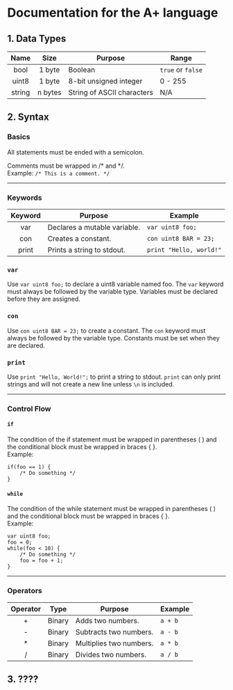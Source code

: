 # Documentation for the A+ language

## 1. Data Types
| Name	    | Size		| Purpose		        		     | Range 	             |
|:---------:|:-------:| -------------------------- | ------------------- |
| bool    	| 1 byte	| Boolean			               | `true` or `false`   |
| uint8    	| 1 byte	| 8-bit unsigned integer     | 0 - 255        	   |
| string    | n bytes | String of ASCII characters | N/A                 |


## 2. Syntax

### Basics
All statements must be ended with a semicolon.

Comments must be wrapped in /\* and \*/.  
Example: `/* This is a comment. */`

----
### Keywords
| Keyword	  | Purpose		        			              | Example 	            	|
|:---------:| ------------------------------------- | ----------------------- |
| var     	|	Declares a mutable variable.          | `var uint8 foo;`        |
| con	    	| Creates a constant.                  	| `con uint8 BAR = 23;`   |
| print	   	| Prints a string to stdout.           	| `print "Hello, world!"` |

### `var`
Use `var uint8 foo;` to declare a uint8 variable named foo. The `var` keyword must always be followed by the variable type. Variables must be declared before they are assigned.

### `con`
Use `con uint8 BAR = 23;` to create a constant. The `con` keyword must always be followed by the variable type. Constants must be set when they are declared.

### `print`
Use `print "Hello, World!";` to print a string to stdout. `print` can only print strings and will not create a new line unless `\n` is included.

----
### Control Flow

#### `if`
The condition of the if statement must be wrapped in parentheses ( ) and the conditional block must be wrapped in braces { }.  
Example:  
```
if(foo == 1) {
    /* Do something */
}
```

#### `while`
The condition of the while statement must be wrapped in parentheses ( ) and the conditional block must be wrapped in braces { }.  
Example:  
```
var uint8 foo;
foo = 0;
while(foo < 10) {
    /* Do something */
    foo = foo + 1;
}
```

----
### Operators
| Operator	| Type		| Purpose		        			| Example 		|
|:---------:| ------- | ----------------------- | ----------- |
| +		    	| Binary	| Adds two numbers.			  | `a + b`		  |
| -		    	| Binary	| Subtracts two numbers.	| `a - b`	  	|
| \*	    	| Binary	| Multiplies two numbers.	| `a * b`	  	|
| /	    		| Binary	| Divides two numbers.		| `a / b`	  	|


## 3. ????
